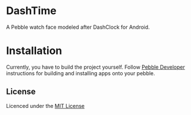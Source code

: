 # DashTime
A Pebble watch face modeled after DashClock for Android.

# Installation
Currently, you have to build the project yourself. Follow [Pebble Developer](http://developer.getpebble.com/) instructions for building and installing apps onto your pebble.

## License
Licenced under the [MIT License](http://www.opensource.org/licenses/mit-license.php)

